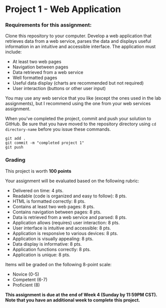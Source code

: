 # Project 1 - Web Application

### Requirements for this assignment:
Clone this repository to your computer.
Develop a web application that retrieves data from a web service, parses the data and displays useful information in an intuitive and accessible interface. The application must include:
- At least two web pages
- Navigation between pages
- Data retrieved from a web service
- Well formatted pages
- Useful data display (charts are recommended but not required)
- User interaction (buttons or other user input)

You may use any web service that you like (except the ones used in the lab assignments), but I recommend using the one from your web services assignment.

When you've completed the project, commit and push your solution to GitHub. Be sure that you have moved to the repository directory using `cd directory-name` before you issue these commands.
```
git add .
git commit -m "completed project 1"
git push
```
### Grading

This project is worth **100 points**

Your assignment will be evaluated based on the following rubric:
- Delivered on time: 4 pts.
- Readable (code is organized and easy to follow): 8 pts.
- HTML is formatted correctly: 8 pts.
- Contains at least two web pages: 8 pts.
- Contains navigation between pages: 8 pts.
- Data is retrieved from a web service and parsed: 8 pts.
- Application allows (requires) user interaction: 8 pts.
- User interface is intuitive and accessible: 8 pts.
- Application is responsive to various devices: 8 pts.
- Application is visually appealing: 8 pts.
- Data display is informative: 8 pts.
- Application functions correctly: 8 pts.
- Application is unique: 8 pts.

Items will be graded on the following 8-point scale:

- Novice (0-5)
- Competent (6-7)
- Proficient (8)

**This assignment is due at the end of Week 4 (Sunday by 11:59PM CST).  Note that you have an additional week to complete this project.**
